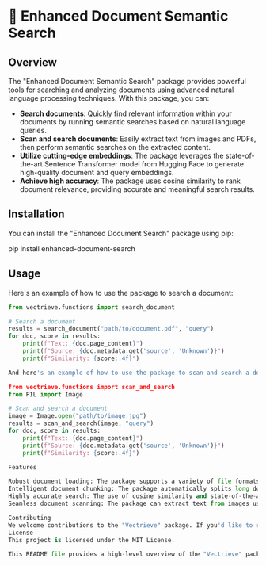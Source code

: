 # 🚀 Enhanced Document Semantic Search

## Overview
The "Enhanced Document Semantic Search" package provides powerful tools for searching and analyzing documents using advanced natural language processing techniques. With this package, you can:

- **Search documents**: Quickly find relevant information within your documents by running semantic searches based on natural language queries.
- **Scan and search documents**: Easily extract text from images and PDFs, then perform semantic searches on the extracted content.
- **Utilize cutting-edge embeddings**: The package leverages the state-of-the-art Sentence Transformer model from Hugging Face to generate high-quality document and query embeddings.
- **Achieve high accuracy**: The package uses cosine similarity to rank document relevance, providing accurate and meaningful search results.

## Installation
You can install the "Enhanced Document Search" package using pip:

pip install enhanced-document-search

## Usage
Here's an example of how to use the package to search a document:

```python
from vectrieve.functions import search_document

# Search a document
results = search_document("path/to/document.pdf", "query")
for doc, score in results:
    print(f"Text: {doc.page_content}")
    print(f"Source: {doc.metadata.get('source', 'Unknown')}")
    print(f"Similarity: {score:.4f}")

And here's an example of how to use the package to scan and search a document:

from vectrieve.functions import scan_and_search
from PIL import Image

# Scan and search a document
image = Image.open("path/to/image.jpg")
results = scan_and_search(image, "query")
for doc, score in results:
    print(f"Text: {doc.page_content}")
    print(f"Source: {doc.metadata.get('source', 'Unknown')}")
    print(f"Similarity: {score:.4f}")

Features

Robust document loading: The package supports a variety of file formats, including PDF, DOCX, TXT, XLS, and XLSX.
Intelligent document chunking: The package automatically splits long documents into manageable chunks, ensuring efficient processing and search.
Highly accurate search: The use of cosine similarity and state-of-the-art embeddings provides accurate and relevant search results.
Seamless document scanning: The package can extract text from images using Tesseract OCR, allowing you to search scanned documents.

Contributing
We welcome contributions to the "Vectrieve" package. If you'd like to report a bug, request a feature, or contribute code, please visit the project's GitHub repository.
License
This project is licensed under the MIT License.

This README file provides a high-level overview of the "Vectrieve" package, including its key features, installation instructions, usage examples, and information on contributing to the project. Feel free to customize this template to fit your specific package and requirements.